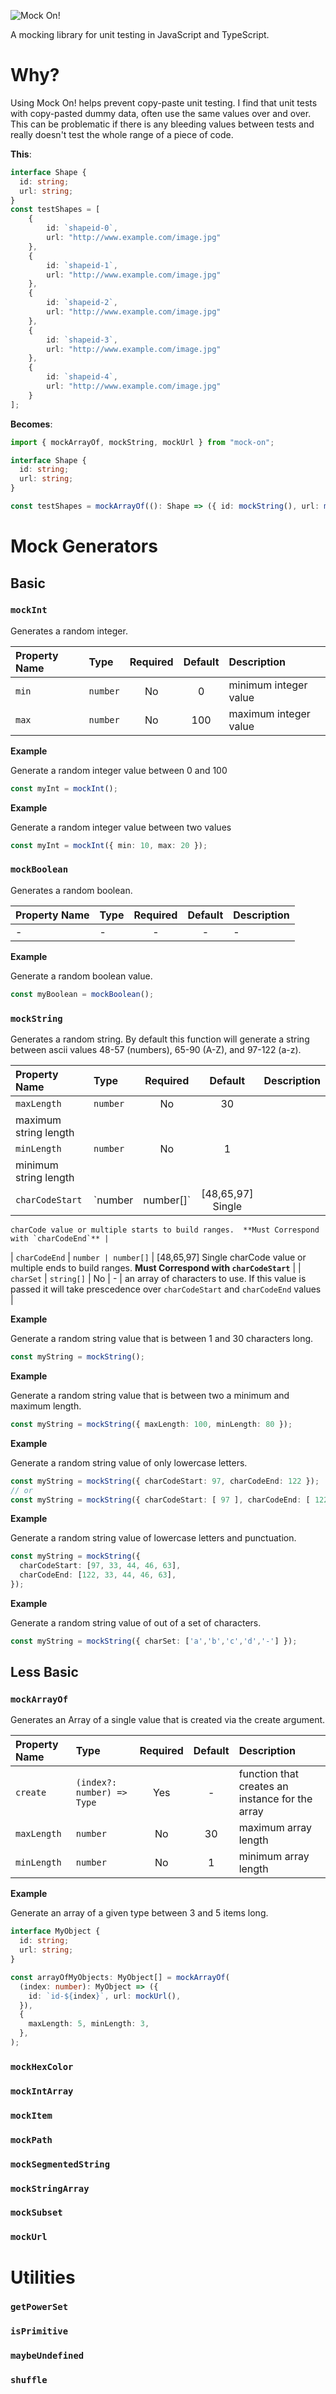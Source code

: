 ![Mock On!](/MockOn_240x160.png?raw=true "Mock On!")

A mocking library for unit testing in JavaScript and TypeScript.

# Why?

Using Mock On! helps prevent copy-paste unit testing. I find that unit tests with copy-pasted dummy data, often use the same values over and over. This can be problematic if there is any bleeding values between tests and really doesn't test the whole range of a piece of code.

**This**:

```TypeScript
interface Shape {
  id: string;
  url: string;
}
const testShapes = [
    {
        id: `shapeid-0`,
        url: "http://www.example.com/image.jpg"
    },
    {
        id: `shapeid-1`,
        url: "http://www.example.com/image.jpg"
    },
    {
        id: `shapeid-2`,
        url: "http://www.example.com/image.jpg"
    },
    {
        id: `shapeid-3`,
        url: "http://www.example.com/image.jpg"
    },
    {
        id: `shapeid-4`,
        url: "http://www.example.com/image.jpg"
    }
];
```

**Becomes**:

```TypeScript
import { mockArrayOf, mockString, mockUrl } from "mock-on";

interface Shape {
  id: string;
  url: string;
}

const testShapes = mockArrayOf((): Shape => ({ id: mockString(), url: mockUrl() });

```

# Mock Generators

## Basic

### `mockInt`

Generates a random integer.

| Property Name | Type     | Required | Default | Description           |
| :------------ | :------- | :------: | :-----: | :-------------------- |
| `min`         | `number` |    No    |    0    | minimum integer value |
| `max`         | `number` |    No    |   100   | maximum integer value |

**Example**

Generate a random integer value between 0 and 100

```TypeScript
const myInt = mockInt();
```

**Example**

Generate a random integer value between two values

```TypeScript
const myInt = mockInt({ min: 10, max: 20 });
```

### `mockBoolean`

Generates a random boolean.

| Property Name | Type | Required | Default | Description |
| :------------ | :--- | :------: | :-----: | :---------- |
| -             | -    |    -     |    -    | -           |

**Example**

Generate a random boolean value.

```TypeScript
const myBoolean = mockBoolean();
```

### `mockString`

Generates a random string. By default this function will generate a string between ascii values 48-57 (numbers), 65-90 (A-Z), and 97-122 (a-z).

| Property Name         | Type     | Required  |      Default      | Description |
| :-------------------- | :------- | :-------: | :---------------: | :---------- |
| `maxLength`           | `number` |    No     |        30         |
| maximum string length |
| `minLength`           | `number` |    No     |         1         |
| minimum string length |
| `charCodeStart`       | `number  | number[]` | [48,65,97] Single |

    charCode value or multiple starts to build ranges.  **Must Correspond
    with `charCodeEnd`** |

| `charCodeEnd` | `number | number[]` | [48,65,97] Single charCode value or
multiple ends to build ranges. **Must Correspond with `charCodeStart`** |
| `charSet` | `string[]` | No | - | an array of characters to use. If this value
is passed it will take prescedence over `charCodeStart` and `charCodeEnd` values |

**Example**

Generate a random string value that is between 1 and 30 characters long.

```TypeScript
const myString = mockString();
```

**Example**

Generate a random string value that is between two a minimum and maximum length.

```TypeScript
const myString = mockString({ maxLength: 100, minLength: 80 });
```

**Example**

Generate a random string value of only lowercase letters.

```TypeScript
const myString = mockString({ charCodeStart: 97, charCodeEnd: 122 });
// or
const myString = mockString({ charCodeStart: [ 97 ], charCodeEnd: [ 122 ] });
```

**Example**

Generate a random string value of lowercase letters and punctuation.

```TypeScript
const myString = mockString({
  charCodeStart: [97, 33, 44, 46, 63],
  charCodeEnd: [122, 33, 44, 46, 63],
});
```

**Example**

Generate a random string value of out of a set of characters.

```TypeScript
const myString = mockString({ charSet: ['a','b','c','d','-'] });
```

## Less Basic

### `mockArrayOf`

Generates an Array of a single value that is created via the create argument.

| Property Name | Type                       | Required | Default | Description                                     |
| :------------ | :------------------------- | :------: | :-----: | :---------------------------------------------- |
| `create`      | `(index?: number) => Type` |   Yes    |    -    | function that creates an instance for the array |
| `maxLength`   | `number`                   |    No    |   30    | maximum array length                            |
| `minLength`   | `number`                   |    No    |    1    | minimum array length                            |

**Example**

Generate an array of a given type between 3 and 5 items long.

```TypeScript
interface MyObject {
  id: string;
  url: string;
}

const arrayOfMyObjects: MyObject[] = mockArrayOf(
  (index: number): MyObject => ({
    id: `id-${index}`, url: mockUrl(),
  }),
  {
    maxLength: 5, minLength: 3,
  },
);
```

### `mockHexColor`

### `mockIntArray`

### `mockItem`

### `mockPath`

### `mockSegmentedString`

### `mockStringArray`

### `mockSubset`

### `mockUrl`

# Utilities

### `getPowerSet`

### `isPrimitive`

### `maybeUndefined`

### `shuffle`
